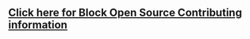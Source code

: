 ## [Click here for Block Open Source Contributing information](https://github.com/block/.github/blob/main/CONTRIBUTING.md)
